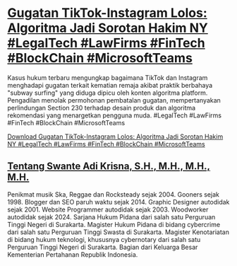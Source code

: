 # [Gugatan TikTok-Instagram Lolos: Algoritma Jadi Sorotan Hakim NY #LegalTech #LawFirms #FinTech #BlockChain #MicrosoftTeams](https://swanteadikrisna.com/legaltech/website/34/gugatan-tiktok-instagram-algoritma-hakim-ny-nazario-bytedance/)

Kasus hukum terbaru mengungkap bagaimana TikTok dan Instagram menghadapi gugatan terkait kematian remaja akibat praktik berbahaya "subway surfing" yang diduga dipicu oleh konten algoritma platform. Pengadilan menolak permohonan pembatalan gugatan, mempertanyakan perlindungan Section 230 terhadap desain produk dan algoritma rekomendasi yang menargetkan pengguna muda. #LegalTech #LawFirms #FinTech #BlockChain #MicrosoftTeams 

[Download Gugatan TikTok-Instagram Lolos: Algoritma Jadi Sorotan Hakim NY #LegalTech #LawFirms #FinTech #BlockChain #MicrosoftTeams](https://swanteadikrisna.com/legaltech/website/34/gugatan-tiktok-instagram-algoritma-hakim-ny-nazario-bytedance/)


## [Tentang Swante Adi Krisna, S.H., M.H., M.H., M.H.](https://swanteadikrisna.com/)

Penikmat musik Ska, Reggae dan Rocksteady sejak 2004. Gooners sejak 1998. Blogger dan SEO paruh waktu sejak 2014. Graphic Designer autodidak sejak 2001. Website Programmer autodidak sejak 2003. Woodworker autodidak sejak 2024. Sarjana Hukum Pidana dari salah satu Perguruan Tinggi Negeri di Surakarta. Magister Hukum Pidana di bidang cybercrime dari salah satu Perguruan Tinggi Swasta di Surakarta. Magister Kenotariatan di bidang hukum teknologi, khususnya cybernotary dari salah satu Perguruan Tinggi Negeri di Surakarta. Bagian dari Keluarga Besar Kementerian Pertahanan Republik Indonesia.
